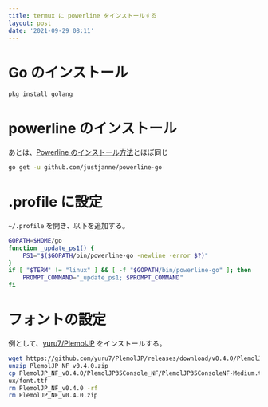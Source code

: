 ```yaml
---
title: termux に powerline をインストールする
layout: post
date: '2021-09-29 08:11'
---
```


# Go のインストール
```sh
pkg install golang
```

# powerline のインストール
あとは、[Powerline のインストール方法](/2021/09/29/powerline-termux.html)とほぼ同じ

```sh
go get -u github.com/justjanne/powerline-go
```

# .profile に設定
`~/.profile` を開き、以下を追加する。

```bash
GOPATH=$HOME/go
function _update_ps1() {
    PS1="$($GOPATH/bin/powerline-go -newline -error $?)"
}
if [ "$TERM" != "linux" ] && [ -f "$GOPATH/bin/powerline-go" ]; then
    PROMPT_COMMAND="_update_ps1; $PROMPT_COMMAND"
fi
```

# フォントの設定
例として、[yuru7/PlemolJP](https://github.com/yuru7/PlemolJP) をインストールする。

```bash
wget https://github.com/yuru7/PlemolJP/releases/download/v0.4.0/PlemolJP_NF_v0.4.0.zip
unzip PlemolJP_NF_v0.4.0.zip
cp PlemolJP_NF_v0.4.0/PlemolJP35Console_NF/PlemolJP35ConsoleNF-Medium.ttf $HOME/.term
ux/font.ttf
rm PlemolJP_NF_v0.4.0 -rf
rm PlemolJP_NF_v0.4.0.zip
```